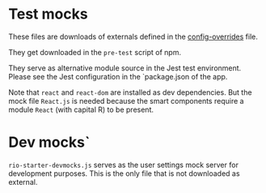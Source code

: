 # Test mocks

These files are downloads of externals defined in the [config-overrides](../config-overrides.js) file.

They get downloaded in the `pre-test` script of npm.

They serve as alternative module source in the Jest test environment. Please see the Jest configuration in the `package.json of the app.

Note that `react` and `react-dom` are installed as dev dependencies. But the mock file `React.js` is needed because the smart components require a module `React` (with capital R) to be present.

# Dev mocks`

`rio-starter-devmocks.js` serves as the user settings mock server for development purposes.
This is the only file that is not downloaded as external.
